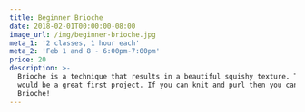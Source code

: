 ```yaml
---
title: Beginner Brioche
date: 2018-02-01T00:00:00-08:00
image_url: /img/beginner-brioche.jpg
meta_1: '2 classes, 1 hour each'
meta_2: 'Feb 1 and 8 - 6:00pm-7:00pm'
price: 20
description: >-
  Brioche is a technique that results in a beautiful squishy texture. This cowl
  would be a great first project. If you can knit and purl then you can work
  Brioche!
---
```




